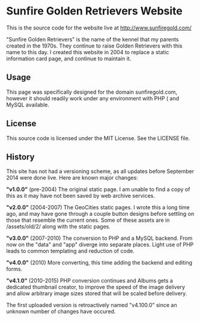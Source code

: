 Sunfire Golden Retrievers Website
=================================

This is the source code for the website live at http://www.sunfiregold.com/

"Sunfire Golden Retrievers" is the name of the kennel that my parents created
in the 1970s. They continue to raise Golden Retrievers with this name to this
day. I created this website in 2004 to replace a static information card page,
and continue to maintain it.

Usage
-----

This page was specifically designed for the domain sunfiregold.com, however it
should readily work under any environment with PHP ( and MySQL available.

License
-------

This source code is licensed under the MIT License. See the LICENSE file.

History
-------

This site has not had a versioning scheme, as all updates before September 2014
were done live. Here are known major changes:

<b>"v1.0.0"</b> (pre-2004)
The original static page. I am unable to find a copy of this as it may have not
been saved by web archive services.

<b>"v2.0.0"</b> (2004-2007)
The GeoCities static pages. I wrote this a long time ago, and may have gone
through a couple button designs before settling on those that resemble the
current ones. Some of these assets are in /assets/old/2/ along with the static
pages.

<b>"v3.0.0"</b> (2007-2010)
The conversion to PHP and a MySQL backend. From now on the "data" and "app"
diverge into separate places. Light use of PHP leads to common templating and
reduction of code.

<b>"v4.0.0"</b> (2010)
More converting, this time adding the backend and editing forms.

<b>"v4.1.0"</b> (2010-2015)
PHP conversion continues and Albums gets a dedicated thumbnail creator, to
improve the speed of the image delivery and allow arbitrary image sizes stored
that will be scaled before delivery.

The first uploaded version is retroactively named "v4.100.0" since an unknown
number of changes have occured.


